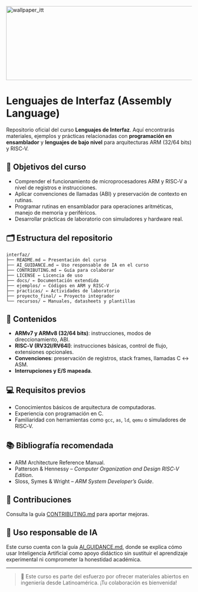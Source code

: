 <img width="1587" height="201" alt="wallpaper_itt" src="https://github.com/user-attachments/assets/18c44887-beaf-40f4-b014-2696589a06d2" />


#  Lenguajes de Interfaz (Assembly Language)

Repositorio oficial del curso **Lenguajes de Interfaz**. Aquí encontrarás materiales, ejemplos y prácticas relacionadas con **programación en ensamblador** y **lenguajes de bajo nivel** para arquitecturas ARM (32/64 bits) y RISC‑V.


## 🎯 Objetivos del curso
- Comprender el funcionamiento de microprocesadores ARM y RISC‑V a nivel de registros e instrucciones.
- Aplicar convenciones de llamadas (ABI) y preservación de contexto en rutinas.
- Programar rutinas en ensamblador para operaciones aritméticas, manejo de memoria y periféricos.
- Desarrollar prácticas de laboratorio con simuladores y hardware real.


## 🗂 Estructura del repositorio
```plaintext
interfaz/
├── README.md ← Presentación del curso
├── AI_GUIDANCE.md ← Uso responsable de IA en el curso
├── CONTRIBUTING.md ← Guía para colaborar
├── LICENSE ← Licencia de uso
├── docs/ ← Documentación extendida
├── ejemplos/ ← Códigos en ARM y RISC‑V
├── practicas/ ← Actividades de laboratorio
├── proyecto_final/ ← Proyecto integrador
└── recursos/ ← Manuales, datasheets y plantillas
```


## 📘 Contenidos
- **ARMv7 y ARMv8 (32/64 bits)**: instrucciones, modos de direccionamiento, ABI.
- **RISC‑V (RV32I/RV64I)**: instrucciones básicas, control de flujo, extensiones opcionales.
- **Convenciones**: preservación de registros, stack frames, llamadas C ↔ ASM.
- **Interrupciones y E/S mapeada**.


## 💻 Requisitos previos
- Conocimientos básicos de arquitectura de computadoras.
- Experiencia con programación en C.
- Familiaridad con herramientas como `gcc`, `as`, `ld`, `qemu` o simuladores de RISC‑V.


## 📚 Bibliografía recomendada
- ARM Architecture Reference Manual.
- Patterson & Hennessy – *Computer Organization and Design RISC‑V Edition*.
- Sloss, Symes & Wright – *ARM System Developer’s Guide*.


## 🤝 Contribuciones
Consulta la guía [CONTRIBUTING.md](./CONTRIBUTING.md) para aportar mejoras.


## 🔎 Uso responsable de IA
Este curso cuenta con la guía [AI_GUIDANCE.md](./AI_GUIDANCE.md), donde se explica cómo usar Inteligencia Artificial como apoyo didáctico sin sustituir el aprendizaje experimental ni comprometer la honestidad académica.


---


> 📣 Este curso es parte del esfuerzo por ofrecer materiales abiertos en ingeniería desde Latinoamérica. ¡Tu colaboración es bienvenida!
